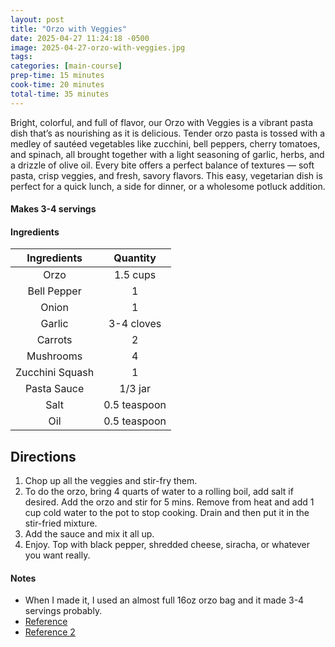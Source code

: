 ```yaml
---
layout: post
title: "Orzo with Veggies"
date: 2025-04-27 11:24:18 -0500
image: 2025-04-27-orzo-with-veggies.jpg
tags:
categories: [main-course]
prep-time: 15 minutes
cook-time: 20 minutes
total-time: 35 minutes
---
```


Bright, colorful, and full of flavor, our Orzo with Veggies is a vibrant pasta dish that’s as nourishing as it is delicious. Tender orzo pasta is tossed with a medley of sautéed vegetables like zucchini, bell peppers, cherry tomatoes, and spinach, all brought together with a light seasoning of garlic, herbs, and a drizzle of olive oil. Every bite offers a perfect balance of textures — soft pasta, crisp veggies, and fresh, savory flavors. This easy, vegetarian dish is perfect for a quick lunch, a side for dinner, or a wholesome potluck addition.


#### Makes 3-4 servings

#### Ingredients

|     Ingredients     |         Quantity        |
|:-------------------:|:-----------------------:|
|        Orzo         |         1.5 cups        |
|     Bell Pepper     |            1            |
|       Onion         |            1            |
|       Garlic        |        3-4 cloves       |
|      Carrots        |            2            |
|     Mushrooms       |            4            |
|   Zucchini Squash   |            1            |
|     Pasta Sauce     |         1/3 jar         |
|        Salt         |       0.5 teaspoon      |
|        Oil          |       0.5 teaspoon      |


## Directions

1. Chop up all the veggies and stir-fry them.
2. To do the orzo, bring 4 quarts of water to a rolling boil, add salt if desired. Add the orzo and stir for 5 mins. Remove from heat and add 1 cup cold water to the pot to stop cooking. Drain and then put it in the stir-fried mixture.
3. Add the sauce and mix it all up.
4. Enjoy. Top with black pepper, shredded cheese, siracha, or whatever you want really.


#### Notes
* When I made it, I used an almost full 16oz orzo bag and it made 3-4 servings probably.
* [Reference](https://www.eatingbyelaine.com/orzo-with-sauteed-veggies-bell-peppers-carrots-and-red-onion-vegan-gluten-free/)
* [Reference 2](https://aprettylifeinthesuburbs.com/how-to-cook-orzo/)